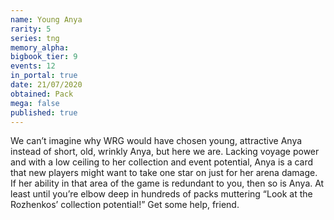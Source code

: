 ```yaml
---
name: Young Anya
rarity: 5
series: tng
memory_alpha:
bigbook_tier: 9
events: 12
in_portal: true
date: 21/07/2020
obtained: Pack
mega: false
published: true
---
```


We can’t imagine why WRG would have chosen young, attractive Anya instead of short, old, wrinkly Anya, but here we are. Lacking voyage power and with a low ceiling to her collection and event potential, Anya is a card that new players might want to take one star on just for her arena damage. If her ability in that area of the game is redundant to you, then so is Anya. At least until you’re elbow deep in hundreds of packs muttering “Look at the Rozhenkos’ collection potential!” Get some help, friend.
